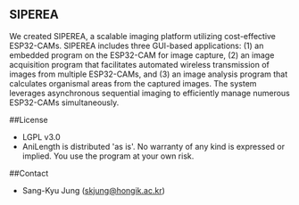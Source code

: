 ## SIPEREA

We created SIPEREA, a scalable imaging platform utilizing cost-effective ESP32-CAMs. SIPEREA includes three GUI-based applications: (1) an embedded program on the ESP32-CAM for image capture, (2) an image acquisition program that facilitates automated wireless transmission of images from multiple ESP32-CAMs, and (3) an image analysis program that calculates organismal areas from the captured images. The system leverages asynchronous sequential imaging to efficiently manage numerous ESP32-CAMs simultaneously.

##License
* LGPL v3.0
* AniLength is distributed 'as is'. No warranty of any kind is expressed or implied. You use the program at your own risk.

##Contact
* Sang-Kyu Jung (skjung@hongik.ac.kr)
